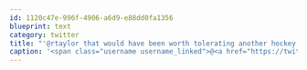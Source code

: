 ```yaml
---
id: 1120c47e-996f-4906-a6d9-e88dd0fa1356
blueprint: text
category: twitter
title: "'@rtaylor that would have been worth tolerating another hockey game for :)"
caption: '<span class="username username_linked">@<a href="https://twitter.com/rtaylor" title="Elon Musk">rtaylor</a></span> that would have been worth tolerating another hockey game for :)'
---
```

